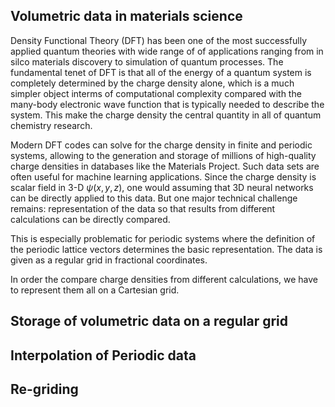 ## Volumetric data in materials science

Density Functional Theory (DFT) has been one of the most successfully applied quantum theories with wide range of of applications
ranging from in silco materials discovery to simulation of quantum processes.
The fundamental tenet of DFT is that all of the energy of a quantum system is completely determined by the charge density alone, which is a much simpler object interms of computational complexity compared with the many-body electronic wave function that is typically needed to describe the system.
This make the charge density the central quantity in all of quantum chemistry research.

Modern DFT codes can solve for the charge density in finite and periodic systems, allowing to the generation and storage of millions of high-quality charge densities in databases like the Materials Project.
Such data sets are often useful for machine learning applications.
Since the charge density is scalar field in 3-D $\psi(x,y,z)$, one would assuming that 3D neural networks can be directly applied to this data.
But one major technical challenge remains: representation of the data so that results from different calculations can be directly compared.

This is especially problematic for periodic systems where the definition of the periodic lattice vectors determines the basic representation.
The data is given as a regular grid in fractional coordinates.

In order the compare charge densities from different calculations, we have to represent them all on a Cartesian grid.

## Storage of volumetric data on a regular grid

## Interpolation of Periodic data

## Re-griding
